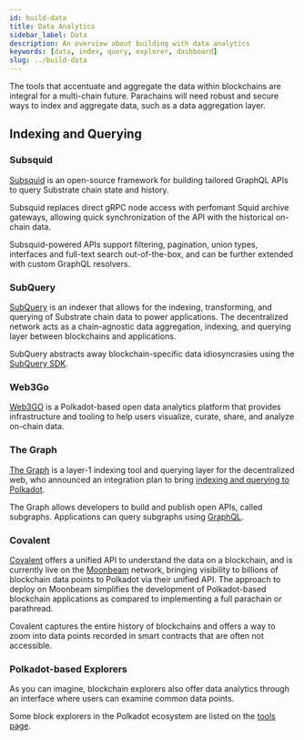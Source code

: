 ```yaml
---
id: build-data
title: Data Analytics
sidebar_label: Data
description: An overview about building with data analytics
keywords: [data, index, query, explorer, dashboard]
slug: ../build-data
---
```


The tools that accentuate and aggregate the data within blockchains are integral for a multi-chain
future. Parachains will need robust and secure ways to index and aggregate data, such as a data
aggregation layer.

## Indexing and Querying

### Subsquid

[Subsquid](https://subsquid.io/) is an open-source framework for building tailored GraphQL APIs to
query Substrate chain state and history.

Subsquid replaces direct gRPC node access with perfomant Squid archive gateways, allowing quick
synchronization of the API with the historical on-chain data.

Subsquid-powered APIs support filtering, pagination, union types, interfaces and full-text search
out-of-the-box, and can be further extended with custom GraphQL resolvers.

### SubQuery

[SubQuery](https://subquery.network/) is an indexer that allows for the indexing, transforming, and
querying of Substrate chain data to power applications. The decentralized network acts as a
chain-agnostic data aggregation, indexing, and querying layer between blockchains and applications.

SubQuery abstracts away blockchain-specific data idiosyncrasies using the
[SubQuery SDK](https://github.com/subquery/subql).

### Web3Go

[Web3GO](https://web3go.xyz/) is a Polkadot-based open data analytics platform that provides
infrastructure and tooling to help users visualize, curate, share, and analyze on-chain data.

### The Graph

[The Graph](https://thegraph.com/en/) is a layer-1 indexing tool and querying layer for the
decentralized web, who announced an integration plan to bring
[indexing and querying to Polkadot](https://medium.com/polkadot-network/the-graph-bringing-indexing-and-querying-to-polkadot-6b433e381fe8).

The Graph allows developers to build and publish open APIs, called subgraphs. Applications can query
subgraphs using [GraphQL](https://graphql.org/).

### Covalent

[Covalent](https://www.covalenthq.com/) offers a unified API to understand the data on a blockchain,
and is currently live on the [Moonbeam](https://moonbeam.network/) network, bringing visibility to
billions of blockchain data points to Polkadot via their unified API. The approach to deploy on
Moonbeam simplifies the development of Polkadot-based blockchain applications as compared to
implementing a full parachain or parathread.

Covalent captures the entire history of blockchains and offers a way to zoom into data points
recorded in smart contracts that are often not accessible.

### Polkadot-based Explorers

As you can imagine, blockchain explorers also offer data analytics through an interface where users
can examine common data points.

Some block explorers in the Polkadot ecosystem are listed on the
[tools page](build-tools-index.md##block-explorers).
